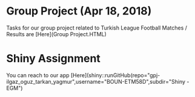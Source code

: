 # Group Project (Apr 18, 2018)

Tasks for our group project related to Turkish League Football Matches / Results are [Here](Group Project.HTML)


# Shiny Assignment

You can reach to our app [Here](shiny::runGitHub(repo="gpj-ilgaz_oguz_tarkan_yagmur",username="BOUN-ETM58D",subdir="Shiny - EGM")
